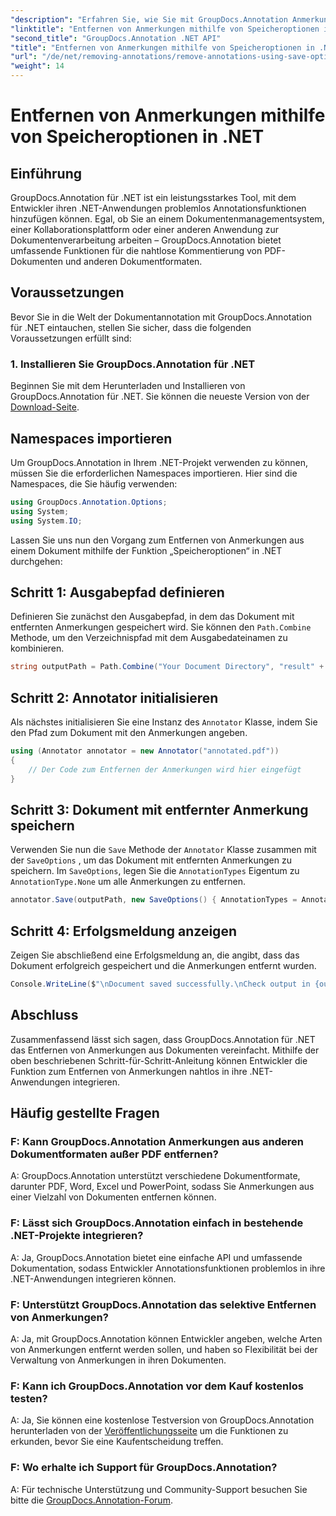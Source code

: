 ```yaml
---
"description": "Erfahren Sie, wie Sie mit GroupDocs.Annotation Anmerkungen aus PDF- und anderen Dokumenten in .NET entfernen. Schritt-für-Schritt-Anleitung mit Codebeispielen."
"linktitle": "Entfernen von Anmerkungen mithilfe von Speicheroptionen in .NET"
"second_title": "GroupDocs.Annotation .NET API"
"title": "Entfernen von Anmerkungen mithilfe von Speicheroptionen in .NET"
"url": "/de/net/removing-annotations/remove-annotations-using-save-options/"
"weight": 14
---
```


# Entfernen von Anmerkungen mithilfe von Speicheroptionen in .NET

## Einführung

GroupDocs.Annotation für .NET ist ein leistungsstarkes Tool, mit dem Entwickler ihren .NET-Anwendungen problemlos Annotationsfunktionen hinzufügen können. Egal, ob Sie an einem Dokumentenmanagementsystem, einer Kollaborationsplattform oder einer anderen Anwendung zur Dokumentenverarbeitung arbeiten – GroupDocs.Annotation bietet umfassende Funktionen für die nahtlose Kommentierung von PDF-Dokumenten und anderen Dokumentformaten.

## Voraussetzungen

Bevor Sie in die Welt der Dokumentannotation mit GroupDocs.Annotation für .NET eintauchen, stellen Sie sicher, dass die folgenden Voraussetzungen erfüllt sind:

### 1. Installieren Sie GroupDocs.Annotation für .NET

Beginnen Sie mit dem Herunterladen und Installieren von GroupDocs.Annotation für .NET. Sie können die neueste Version von der [Download-Seite](https://releases.groupdocs.com/annotation/net/).

## Namespaces importieren

Um GroupDocs.Annotation in Ihrem .NET-Projekt verwenden zu können, müssen Sie die erforderlichen Namespaces importieren. Hier sind die Namespaces, die Sie häufig verwenden:

```csharp
using GroupDocs.Annotation.Options;
using System;
using System.IO;
```


Lassen Sie uns nun den Vorgang zum Entfernen von Anmerkungen aus einem Dokument mithilfe der Funktion „Speicheroptionen“ in .NET durchgehen:

## Schritt 1: Ausgabepfad definieren

Definieren Sie zunächst den Ausgabepfad, in dem das Dokument mit entfernten Anmerkungen gespeichert wird. Sie können den `Path.Combine` Methode, um den Verzeichnispfad mit dem Ausgabedateinamen zu kombinieren.

```csharp
string outputPath = Path.Combine("Your Document Directory", "result" + Path.GetExtension("input.pdf"));
```

## Schritt 2: Annotator initialisieren

Als nächstes initialisieren Sie eine Instanz des `Annotator` Klasse, indem Sie den Pfad zum Dokument mit den Anmerkungen angeben.

```csharp
using (Annotator annotator = new Annotator("annotated.pdf"))
{
    // Der Code zum Entfernen der Anmerkungen wird hier eingefügt
}
```

## Schritt 3: Dokument mit entfernter Anmerkung speichern

Verwenden Sie nun die `Save` Methode der `Annotator` Klasse zusammen mit der `SaveOptions` , um das Dokument mit entfernten Anmerkungen zu speichern. Im `SaveOptions`, legen Sie die `AnnotationTypes` Eigentum zu `AnnotationType.None` um alle Anmerkungen zu entfernen.

```csharp
annotator.Save(outputPath, new SaveOptions() { AnnotationTypes = AnnotationType.None });
```

## Schritt 4: Erfolgsmeldung anzeigen

Zeigen Sie abschließend eine Erfolgsmeldung an, die angibt, dass das Dokument erfolgreich gespeichert und die Anmerkungen entfernt wurden.

```csharp
Console.WriteLine($"\nDocument saved successfully.\nCheck output in {outputPath}.");
```

## Abschluss

Zusammenfassend lässt sich sagen, dass GroupDocs.Annotation für .NET das Entfernen von Anmerkungen aus Dokumenten vereinfacht. Mithilfe der oben beschriebenen Schritt-für-Schritt-Anleitung können Entwickler die Funktion zum Entfernen von Anmerkungen nahtlos in ihre .NET-Anwendungen integrieren.

## Häufig gestellte Fragen

### F: Kann GroupDocs.Annotation Anmerkungen aus anderen Dokumentformaten außer PDF entfernen?

A: GroupDocs.Annotation unterstützt verschiedene Dokumentformate, darunter PDF, Word, Excel und PowerPoint, sodass Sie Anmerkungen aus einer Vielzahl von Dokumenten entfernen können.

### F: Lässt sich GroupDocs.Annotation einfach in bestehende .NET-Projekte integrieren?

A: Ja, GroupDocs.Annotation bietet eine einfache API und umfassende Dokumentation, sodass Entwickler Annotationsfunktionen problemlos in ihre .NET-Anwendungen integrieren können.

### F: Unterstützt GroupDocs.Annotation das selektive Entfernen von Anmerkungen?

A: Ja, mit GroupDocs.Annotation können Entwickler angeben, welche Arten von Anmerkungen entfernt werden sollen, und haben so Flexibilität bei der Verwaltung von Anmerkungen in ihren Dokumenten.

### F: Kann ich GroupDocs.Annotation vor dem Kauf kostenlos testen?

A: Ja, Sie können eine kostenlose Testversion von GroupDocs.Annotation herunterladen von der [Veröffentlichungsseite](https://releases.groupdocs.com/) um die Funktionen zu erkunden, bevor Sie eine Kaufentscheidung treffen.

### F: Wo erhalte ich Support für GroupDocs.Annotation?

A: Für technische Unterstützung und Community-Support besuchen Sie bitte die [GroupDocs.Annotation-Forum](https://forum.groupdocs.com/c/annotation/10).